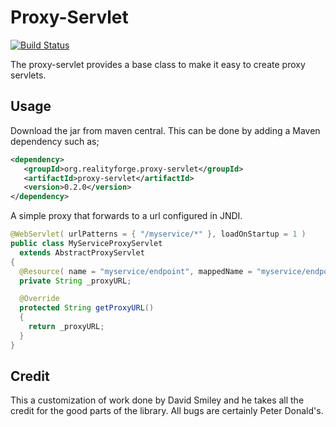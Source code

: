 Proxy-Servlet
=============

[![Build Status](https://secure.travis-ci.org/realityforge/proxy-servlet.png?branch=master)](http://travis-ci.org/realityforge/proxy-servlet)

The proxy-servlet provides a base class to make it easy to create proxy servlets.

Usage
-----

Download the jar from maven central. This can be done by adding a Maven dependency such as;

```xml
<dependency>
   <groupId>org.realityforge.proxy-servlet</groupId>
   <artifactId>proxy-servlet</artifactId>
   <version>0.2.0</version>
</dependency>
```

A simple proxy that forwards to a url configured in JNDI.

```java
@WebServlet( urlPatterns = { "/myservice/*" }, loadOnStartup = 1 )
public class MyServiceProxyServlet
  extends AbstractProxyServlet
{
  @Resource( name = "myservice/endpoint", mappedName = "myservice/endpoint" )
  private String _proxyURL;

  @Override
  protected String getProxyURL()
  {
    return _proxyURL;
  }
}
```


Credit
------

This a customization of work done by David Smiley and he takes all the credit for the good parts of the library.
All bugs are certainly Peter Donald's.
